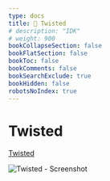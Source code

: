 ```yaml
---
type: docs
title: 🔷 Twisted
# description: "IDK"
# weight: 900
bookCollapseSection: false
bookFlatSection: false
bookToc: false
bookComments: false
bookSearchExclude: true
bookHidden: false
robotsNoIndex: true
---
```


# Twisted

[Twisted](https://www.twistedporn.com/?nt)

![Twisted - Screenshot](@img/twisted-screenshot.avif)
